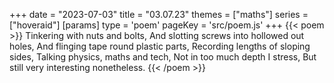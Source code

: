 +++
date = "2023-07-03"
title = "03.07.23"
themes = ["maths"]
series = ["hoveraid"]
[params]
  type = 'poem'
  pageKey = 'src/poem.js'
+++
{{< poem >}}
Tinkering with nuts and bolts,
And slotting screws into hollowed out holes,
And flinging tape round plastic parts,
Recording lengths of sloping sides,
Talking physics, maths and tech,
Not in too much depth I stress,
But still very interesting nonetheless.
{{< /poem >}}